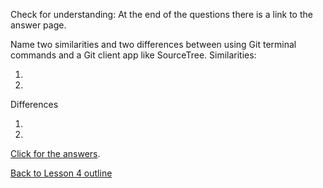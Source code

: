 Check for understanding:
At the end of the questions there is a link to the answer page.

Name two similarities and two differences between using Git terminal commands and a Git client app like SourceTree.
Similarities:

1.
2.


Differences

1.
2.

[Click for the answers](https://github.com/live-and-learn/git-learning/blob/master/lesson-4/assessment-lesson-4-video-1-using-sourcetree-answers.md "Answers to lesson 4 assessment").

[Back to Lesson 4 outline](https://github.com/live-and-learn/git-learning/tree/master/lesson-4 "Back to lesson 4 outline")